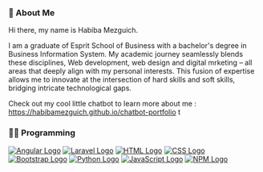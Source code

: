### 👩 About Me 

Hi there, my name is Habiba Mezguich.

I am a graduate of Esprit School of Business with a bachelor's degree in Business Information System. My academic journey seamlessly blends these disciplines, Web development, web design and digital mrketing – all areas that deeply align with my personal interests. This fusion of expertise allows me to innovate at the intersection of hard skills and soft skills, bridging intricate technological gaps.

Check out my cool little chatbot to learn more about me :
https://habibamezguich.github.io/chatbot-portfolio t


### 👨‍💻 Programming

[![Angular Logo](https://www.vectorlogo.zone/logos/angular/angular-ar21.svg)](https://angular.com/)
[![Laravel Logo](https://www.vectorlogo.zone/logos/laravel/laravel-ar21.svg)](https://laravel.com/)
[![HTML Logo](https://www.vectorlogo.zone/logos/w3_html5/w3_html5-ar21.svg)](https://html.com/)
[![CSS Logo](https://www.vectorlogo.zone/logos/w3_css/w3_css-ar21.svg)](https://css.com/)
[![Bootstrap Logo](https://www.vectorlogo.zone/logos/getbootstrap/getbootstrap-ar21.svg)](https://bootstrap.com/)
[![Python Logo](https://www.vectorlogo.zone/logos/python/python-ar21.svg)](https://python.com/)
[![JavaScript Logo](https://www.vectorlogo.zone/logos/javascript/javascript-ar21.svg)](https://javascript.com/)
[![NPM Logo](https://www.vectorlogo.zone/logos/npmjs/npmjs-ar21.svg)](https://npm.com/)
